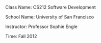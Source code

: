 Class Name: CS212 Software Development

School Name: University of San Francisco

Instructor: Professor Sophie Engle

Time: Fall 2012
